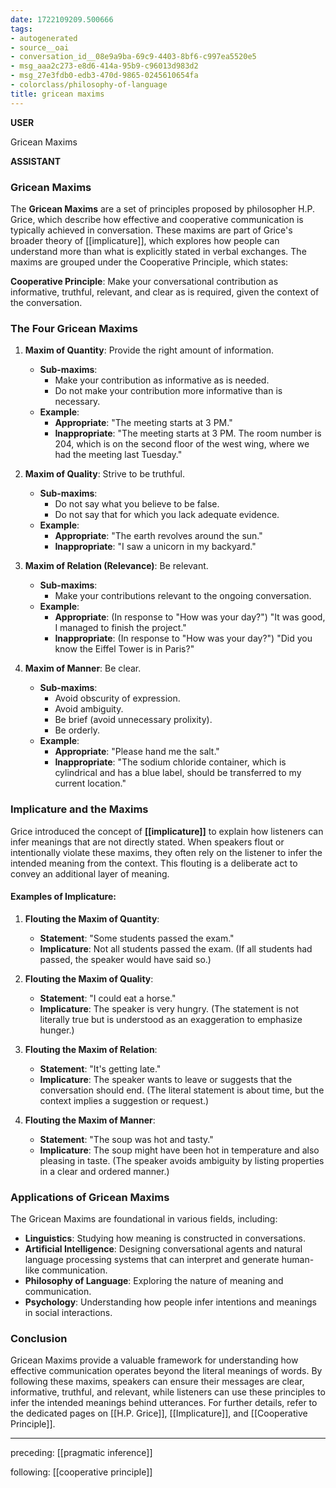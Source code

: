 ```yaml
---
date: 1722109209.500666
tags:
- autogenerated
- source__oai
- conversation_id__08e9a9ba-69c9-4403-8bf6-c997ea5520e5
- msg_aaa2c273-e8d6-414a-95b9-c96013d983d2
- msg_27e3fdb0-edb3-470d-9865-0245610654fa
- colorclass/philosophy-of-language
title: gricean maxims
---
```


**USER**

Gricean Maxims


**ASSISTANT**

### Gricean Maxims

The **Gricean Maxims** are a set of principles proposed by philosopher H.P. Grice, which describe how effective and cooperative communication is typically achieved in conversation. These maxims are part of Grice's broader theory of [[implicature]], which explores how people can understand more than what is explicitly stated in verbal exchanges. The maxims are grouped under the Cooperative Principle, which states:

**Cooperative Principle**: Make your conversational contribution as informative, truthful, relevant, and clear as is required, given the context of the conversation.

### The Four Gricean Maxims

1. **Maxim of Quantity**: Provide the right amount of information.
   - **Sub-maxims**:
     - Make your contribution as informative as is needed.
     - Do not make your contribution more informative than is necessary.
   - **Example**:
     - **Appropriate**: "The meeting starts at 3 PM."
     - **Inappropriate**: "The meeting starts at 3 PM. The room number is 204, which is on the second floor of the west wing, where we had the meeting last Tuesday."

2. **Maxim of Quality**: Strive to be truthful.
   - **Sub-maxims**:
     - Do not say what you believe to be false.
     - Do not say that for which you lack adequate evidence.
   - **Example**:
     - **Appropriate**: "The earth revolves around the sun."
     - **Inappropriate**: "I saw a unicorn in my backyard."

3. **Maxim of Relation (Relevance)**: Be relevant.
   - **Sub-maxims**:
     - Make your contributions relevant to the ongoing conversation.
   - **Example**:
     - **Appropriate**: (In response to "How was your day?") "It was good, I managed to finish the project."
     - **Inappropriate**: (In response to "How was your day?") "Did you know the Eiffel Tower is in Paris?"

4. **Maxim of Manner**: Be clear.
   - **Sub-maxims**:
     - Avoid obscurity of expression.
     - Avoid ambiguity.
     - Be brief (avoid unnecessary prolixity).
     - Be orderly.
   - **Example**:
     - **Appropriate**: "Please hand me the salt."
     - **Inappropriate**: "The sodium chloride container, which is cylindrical and has a blue label, should be transferred to my current location."

### Implicature and the Maxims

Grice introduced the concept of **[[implicature]]** to explain how listeners can infer meanings that are not directly stated. When speakers flout or intentionally violate these maxims, they often rely on the listener to infer the intended meaning from the context. This flouting is a deliberate act to convey an additional layer of meaning.

#### Examples of Implicature:

1. **Flouting the Maxim of Quantity**:
   - **Statement**: "Some students passed the exam."
   - **Implicature**: Not all students passed the exam. (If all students had passed, the speaker would have said so.)

2. **Flouting the Maxim of Quality**:
   - **Statement**: "I could eat a horse."
   - **Implicature**: The speaker is very hungry. (The statement is not literally true but is understood as an exaggeration to emphasize hunger.)

3. **Flouting the Maxim of Relation**:
   - **Statement**: "It's getting late."
   - **Implicature**: The speaker wants to leave or suggests that the conversation should end. (The literal statement is about time, but the context implies a suggestion or request.)

4. **Flouting the Maxim of Manner**:
   - **Statement**: "The soup was hot and tasty."
   - **Implicature**: The soup might have been hot in temperature and also pleasing in taste. (The speaker avoids ambiguity by listing properties in a clear and ordered manner.)

### Applications of Gricean Maxims

The Gricean Maxims are foundational in various fields, including:

- **Linguistics**: Studying how meaning is constructed in conversations.
- **Artificial Intelligence**: Designing conversational agents and natural language processing systems that can interpret and generate human-like communication.
- **Philosophy of Language**: Exploring the nature of meaning and communication.
- **Psychology**: Understanding how people infer intentions and meanings in social interactions.

### Conclusion

Gricean Maxims provide a valuable framework for understanding how effective communication operates beyond the literal meanings of words. By following these maxims, speakers can ensure their messages are clear, informative, truthful, and relevant, while listeners can use these principles to infer the intended meanings behind utterances. For further details, refer to the dedicated pages on [[H.P. Grice]], [[Implicature]], and [[Cooperative Principle]].


---

preceding: [[pragmatic inference]]  


following: [[cooperative principle]]